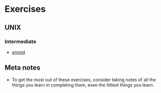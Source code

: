 # Exercises

## UNIX

### Intermediate

* [ennnd](unix/ennnd.md)

## Meta notes

* To get the most out of these exercises, consider taking notes of all the things you learn in completing them, even the littlest things you learn.
